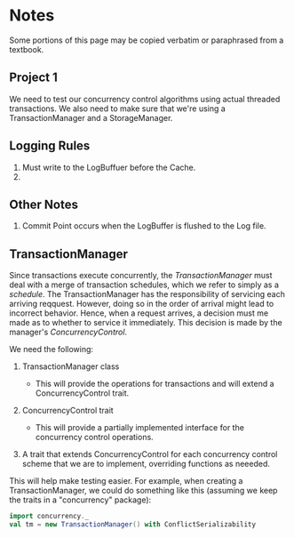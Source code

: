 # Notes

Some portions of this page may be copied verbatim or paraphrased from a 
textbook.

## Project 1

We need to test our concurrency control algorithms using actual threaded 
transactions. We also need to make sure that we're using a TransactionManager 
and a StorageManager. 

## Logging Rules

1. Must write to the LogBuffuer before the Cache.
2. 

## Other Notes

1. Commit Point occurs when the LogBuffer is flushed to the Log file.

## TransactionManager

Since transactions execute concurrently, the _TransactionManager_ must deal with
a merge of transaction schedules, which we refer to simply as a _schedule_.
The TransactionManager has the responsibility of servicing each arriving 
reqquest. However, doing so in the order of arrival might lead to incorrect
behavior. Hence, when a request arrives, a decision must me made as to whether 
to service it immediately. This decision is made by the manager's
_ConcurrencyControl_.

We need the following:

1. TransactionManager class

    * This will provide the operations for transactions and will extend a
      ConcurrencyControl trait.

2. ConcurrencyControl trait

    * This will provide a partially implemented interface for the concurrency
      control operations.

3. A trait that extends ConcurrencyControl for each concurrency control 
   scheme that we are to implement, overriding functions as neeeded.

This will help make testing easier. For example, when creating a
TransactionManager, we could do something like this (assuming we keep
the traits in a "concurrency" package):

```scala
import concurrency._
val tm = new TransactionManager() with ConflictSerializability
```
